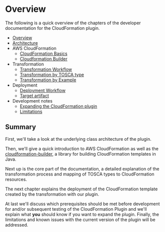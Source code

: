 # Overview

The following is a quick overview of the chapters of the developer documentation for the CloudFormation plugin.

- [Overview](overview.md)
- [Architecture](architecture.md)
- AWS CloudFormation
    - [CloudFormation Basics](basics/cloudformation-basics.md)
    - [Cloudformation Builder](basics/cloudformation-builder.md)
- Transformation
    - [Transformation Workflow](transformation/transformation-workflow.md)
    - [Transformation by TOSCA type](transformation/supported-types.md)
    - [Transformation by Example](transformation/transformation-examples.md)
- Deployment
    - [Deployment Workflow](deployment/deployment-workflow.md)
    - [Target artifact](deployment/target-artifact.md)
- Development notes
    - [Expanding the CloudFormation plugin](development-notes/extending-cloudformation.md)
    - [Limitations](development-notes/limitations.md)

## Summary

First, we'll take a look at the underlying class architecture of the plugin.

Then, we'll give a quick introduction to AWS CloudFormation as well as the [cloudformation-builder](https://github.com/StuPro-TOSCAna/cloudformation-builder), a library for building CloudFormation templates in Java.

Next up is the core part of the documentation, a detailed explanation of the transformation process and mapping of TOSCA types to CloudFormation resources.

The next chapter explains the deployment of the CloudFormation template created by the transformation with our plugin.

At last we'll discuss which prerequisites should be met before development for and/or subsequent testing of the CloudFormation Plugin and we'll explain what **you** should know if you want to expand the plugin. Finally, the limitations and known issues with the current version of the plugin will be addressed.
